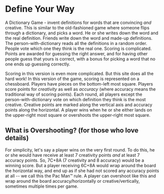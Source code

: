 # Define Your Way

A Dictionary Game - invent definitions for words that are convincing *and* creative.  This is similar to the old-fashioned game where someone flips through a dictionary, and picks a word.  He or she writes down the word and the real definition.  Friends write down the word and made-up definitions.  The person-with-dictionary reads all the definitions in a random order.  People vote which one they think is the real one.  Scoring is complicated.  Points are awarded for guessing the right answer, and for having other people guess that yours is correct, with a bonus for picking a word that no one ends up guessing correctly.

Scoring in this version is even more complicated.  But this site does all the hard work!  In this version of the game, scoring is represented on a chessboard.  Players have pieces on the bottom-left most square.  Players score points for *creativity* as well as *accuracy* (where accuracy means the traditional way of scoring points). Each round, all players except the person-with-dictionary vote on which definition they think is the most creative. Creative points are marked along the vertical axis and accuracy points along the horizontal.  A player wins when he or she either lands on the upper-right most square or overshoots the upper-right most square.

## What is Overshooting? (for those who love details)

For simplicity, let's say a player wins on the very first round. To do this, he or she would have receive at least 7 creativity points *and* at least 7 accuracy points.  So, 7C+8A (7 creativity and 8 accuracy) would be a winning score.  But a player receiving 6C+8A would wrap around the board the horizontal way, and end up as if she had not scored any accuracy points at all -- we call this the Pac Man&trade; rule. A player can overshoot like this and wrap around the board accuracy/horizontally or creative/vertically, sometimes multiple times per game.

